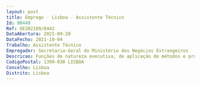 ```yaml
--- 
layout: post
title: Emprego - Lisboa - Assistente Técnico
Id: 90449
Ref: OE202109/0442
DataAbertura: 2021-09-20
DataFecho: 2021-10-04
Trabalho: Assistente Técnico
Empregador: Secretaria-Geral do Ministério dos Negócios Estrangeiros
Descricao: Funções de natureza executiva, de aplicação de métodos e processos com base em diretivas bem definidas e instruções gerais, de grau médio de complexidade, designadamente  apoio técnico administrativo e secretariado, consubstanciado •	no agendamento de reuniões •	no atendimento telefónico •	na criação e controlo de processos, produção, gestão e arquivo documental •	e gestão dos recursos materiais.
CodigoPostal: 1399-030 LISBOA
Concelho: Lisboa
Distrito: Lisboa
--- 
```

